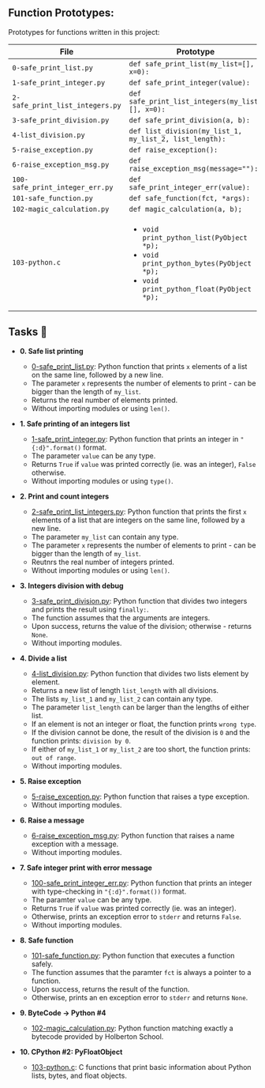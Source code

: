## Function Prototypes:

Prototypes for functions written in this project:

| File                            | Prototype                                                                                                                                                |
| ------------------------------- | -------------------------------------------------------------------------------------------------------------------------------------------------------- |
| `0-safe_print_list.py`          | `def safe_print_list(my_list=[], x=0):`                                                                                                                  |
| `1-safe_print_integer.py`       | `def safe_print_integer(value):`                                                                                                                         |
| `2-safe_print_list_integers.py` | `def safe_print_list_integers(my_list=[], x=0):`                                                                                                         |
| `3-safe_print_division.py`      | `def safe_print_division(a, b):`                                                                                                                         |
| `4-list_division.py`            | `def list_division(my_list_1, my_list_2, list_length):`                                                                                                  |
| `5-raise_exception.py`          | `def raise_exception():`                                                                                                                                 |
| `6-raise_exception_msg.py`      | `def raise_exception_msg(message=""):`                                                                                                                   |
| `100-safe_print_integer_err.py` | `def safe_print_integer_err(value):`                                                                                                                     |
| `101-safe_function.py`          | `def safe_function(fct, *args):`                                                                                                                         |
| `102-magic_calculation.py`      | `def magic_calculation(a, b);`                                                                                                                           |
| `103-python.c`                  | <ul><li>`void print_python_list(PyObject *p);`</li><li>`void print_python_bytes(PyObject *p);`</li><li>`void print_python_float(PyObject *p);`</li></ul> |

## Tasks :page_with_curl:

- **0. Safe list printing**

  - [0-safe_print_list.py](./0-safe_print_list.py): Python function that prints `x` elements
    of a list on the same line, followed by a new line.
  - The parameter `x` represents the number of elements to print - can be
    bigger than the length of `my_list`.
  - Returns the real number of elements printed.
  - Without importing modules or using `len()`.

- **1. Safe printing of an integers list**

  - [1-safe_print_integer.py](./1-safe_print_integer.py): Python function that prints an integer in `"{:d}".format()` format.
  - The parameter `value` can be any type.
  - Returns `True` if `value` was printed correctly (ie. was an integer),
    `False` otherwise.
  - Without importing modules or using `type()`.

- **2. Print and count integers**

  - [2-safe_print_list_integers.py](./2-safe_print_list_integers.py): Python function that prints the first `x` elements of a list that are integers on the same line, followed by a new line.
  - The parameter `my_list` can contain any type.
  - The parameter `x` represents the number of elements to print - can be
    bigger than the length of `my_list`.
  - Reutnrs the real number of integers printed.
  - Without importing modules or using `len()`.

- **3. Integers division with debug**

  - [3-safe_print_division.py](./3-safe_print_division.py): Python function that divides two integers and prints the result using `finally:`.
  - The function assumes that the arguments are integers.
  - Upon success, returns the value of the division; otherwise - returns `None`.
  - Without importing modules.

- **4. Divide a list**

  - [4-list_division.py](./4-list_division.py): Python function that divides two lists element by element.
  - Returns a new list of length `list_length` with all divisions.
  - The lists `my_list_1` and `my_list_2` can contain any type.
  - The parameter `list_length` can be larger than the lengths of either list.
  - If an element is not an integer or float, the function prints `wrong type`.
  - If the division cannot be done, the result of the division is `0` and the
    function prints: `division by 0`.
  - If either of `my_list_1` or `my_list_2` are too short, the function prints:
    `out of range`.
  - Without importing modules.

- **5. Raise exception**

  - [5-raise_exception.py](./5-raise_exception.py): Python function that raises
    a type exception.
  - Without importing modules.

- **6. Raise a message**

  - [6-raise_exception_msg.py](./6-raise_exception_msg.py): Python function that raises a
    name exception with a message.
  - Without importing modules.

- **7. Safe integer print with error message**

  - [100-safe_print_integer_err.py](./100-safe_print_integer_err.py): Python function that
    prints an integer with type-checking in `"{:d}".format())` format.
  - The paramter `value` can be any type.
  - Returns `True` if `value` was printed correctly (ie. was an integer).
  - Otherwise, prints an exception error to `stderr` and returns `False`.
  - Without importing modules.

- **8. Safe function**

  - [101-safe_function.py](./101-safe_function.py): Python function that executes
    a function safely.
  - The function assumes that the paramter `fct` is always a pointer to a function.
  - Upon success, returns the result of the function.
  - Otherwise, prints an en exception error to `stderr` and returns `None`.

- **9. ByteCode -> Python #4**

  - [102-magic_calculation.py](./102-magic_calculation.py): Python function matching exactly a
    bytecode provided by Holberton School.

- **10. CPython #2: PyFloatObject**
  - [103-python.c](./103-python.c): C functions that print basic information
    about Python lists, bytes, and float objects.
